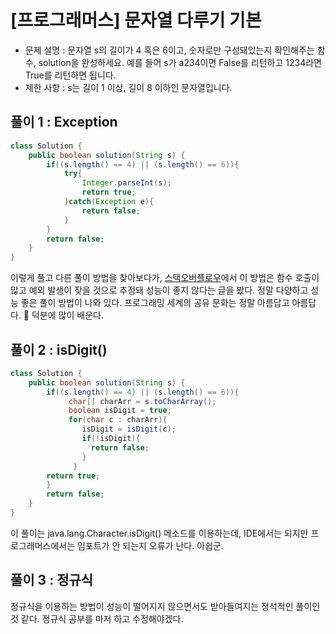 # [프로그래머스] 문자열 다루기 기본

* 문제 설명 : 문자열 s의 길이가 4 혹은 6이고, 숫자로만 구성돼있는지 확인해주는 함수, solution을 완성하세요. 예를 들어 s가 a234이면 False를 리턴하고 1234라면 True를 리턴하면 됩니다.
* 제한 사항 : s는 길이 1 이상, 길이 8 이하인 문자열입니다.

## 풀이 1 : Exception
```java
class Solution {
    public boolean solution(String s) {
        if((s.length() == 4) || (s.length() == 6)){
            try{
                Integer.parseInt(s);
                return true;
            }catch(Exception e){
                return false;   
            }
        }
        return false;
    }
}
```
이렇게 풀고 다른 풀이 방법을 찾아보다가, [스택오버플로우](https://stackoverflow.com/questions/1102891/how-to-check-if-a-string-is-numeric-in-java)에서 이 방법은 함수 호출이 많고 예외 발생이 잦을 것으로 추정돼 성능이 좋지 않다는 글을 봤다. 정말 다양하고 성능 좋은 풀이 방법이 나와 있다. 프로그래밍 세계의 공유 문화는 정말 아름답고 아름답다. :hugs: 덕분에 많이 배운다.

## 풀이 2 : isDigit()
```java
class Solution {
    public boolean solution(String s) {
        if((s.length() == 4) || (s.length() == 6)){
             char[] charArr = s.toCharArray();
             boolean isDigit = true;
             for(char c : charArr){
                isDigit = isDigit(c);
                if(!isDigit){
                  return false;
                }
              }
        return true;
        }
        return false;
    }
}
```
이 풀이는 java.lang.Character.isDigit() 메소드를 이용하는데, IDE에서는 되지만 프로그래머스에서는 임포트가 안 되는지 오류가 난다. 아쉽군.

## 풀이 3 : 정규식
정규식을 이용하는 방법이 성능이 떨어지지 않으면서도 받아들여지는 정석적인 풀이인 것 같다. 정규식 공부를 마저 하고 수정해야겠다.




